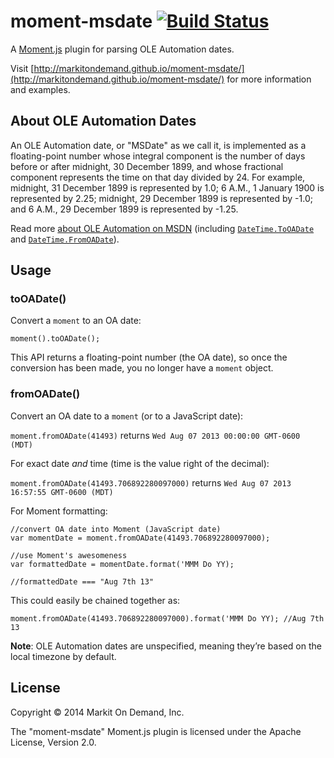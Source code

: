 # moment-msdate [![Build Status](https://travis-ci.org/markitondemand/moment-msdate.svg?branch=master)](https://travis-ci.org/markitondemand/moment-msdate)

A [Moment.js](http://momentjs.com/) plugin for parsing OLE Automation dates. 

Visit [http://markitondemand.github.io/moment-msdate/](http://markitondemand.github.io/moment-msdate/) for more information and examples.

## About OLE Automation Dates

An OLE Automation date, or "MSDate" as we call it, is implemented as a floating-point number whose integral component is the number of days before or after midnight, 30 December 1899, and whose fractional component represents the time on that day divided by 24. For example, midnight, 31 December 1899 is represented by 1.0; 6 A.M., 1 January 1900 is represented by 2.25; midnight, 29 December 1899 is represented by -1.0; and 6 A.M., 29 December 1899 is represented by -1.25.

Read more [about OLE Automation on MSDN](http://msdn.microsoft.com/en-us/library/dt80be78(v=vs.71).aspx) (including [`DateTime.ToOADate`](http://msdn.microsoft.com/en-us/library/system.datetime.tooadate.aspx) and [`DateTime.FromOADate`](http://msdn.microsoft.com/en-us/library/system.datetime.fromoadate.aspx)).

## Usage

### toOADate()

Convert a `moment` to an OA date:

`moment().toOADate();`

This API returns a floating-point number (the OA date), so once the conversion has been made, you no longer have a `moment` object.

### fromOADate()

Convert an OA date to a `moment` (or to a JavaScript date):

`moment.fromOADate(41493)` returns `Wed Aug 07 2013 00:00:00 GMT-0600 (MDT)`

For exact date _and_ time (time is the value right of the decimal):

`moment.fromOADate(41493.706892280097000)` returns `Wed Aug 07 2013 16:57:55 GMT-0600 (MDT)`

For Moment formatting:

```
//convert OA date into Moment (JavaScript date)
var momentDate = moment.fromOADate(41493.706892280097000);

//use Moment's awesomeness
var formattedDate = momentDate.format('MMM Do YY);

//formattedDate === "Aug 7th 13"
```

This could easily be chained together as:

`moment.fromOADate(41493.706892280097000).format('MMM Do YY); //Aug 7th 13`

**Note**: OLE Automation dates are unspecified, meaning they’re based on the local timezone by default.

## License

Copyright &copy; 2014 Markit On Demand, Inc.

The "moment-msdate" Moment.js plugin is licensed under the Apache License, Version 2.0.
